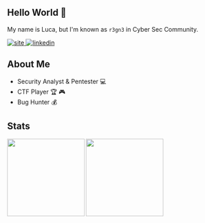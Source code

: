 ## Hello World :tada:
My name is Luca, but I'm known as ``r3gn3`` in Cyber Sec Community.

<a href="https://lucaribeiro.me/" target="_blank">
  <img src=https://img.shields.io/badge/-lucaribeiro.me-212121?&?style=plastic&logo=react&logoColor=white alt=site />
</a>
<a href="https://linkedin.com/in/luca-ribeiro" target="_blank">
  <img src=https://img.shields.io/badge/linkedin-%231E77B5.svg?&style=plastic&logo=linkedin&logoColor=white alt=linkedin  />
</a>    

## About Me
- Security Analyst & Pentester :computer: 
- CTF Player :trophy: :video_game:
- Bug Hunter :moneybag:

## Stats
<div>
  <img align="left" height="180px" src="https://github-readme-stats.vercel.app/api?username=LucaRibeiro&show_icons=true&theme=synthwave&hide_border=true" />
  <img  height="180px" src="https://github-readme-stats.vercel.app/api/top-langs/?username=LucaRibeiro&layout=compact&hide=c&theme=synthwave&hide_border=true"/>
</div>
